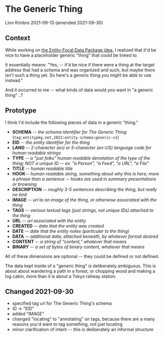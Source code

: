 # The Generic Thing
Lion Kimbro
2021-09-13 (amended 2021-09-30)

## <a name="context">Context</a>

While working on [the Entity-Focal Data Package idea](https://github.com/LionKimbro/lions_internet_office/blob/main/2021/users/lion/entries/2021-09-13_entity-focal-data-package.md), I realized that it'd be nice to have a placeholder generic "thing" that could be linked to.

It essentially means:  "Yes, -- it'd be nice if there were a thing at the target address that had a schema and was organized and such, but maybe there isn't such a thing yet.  So here's a generic thing you might be able to use instead."

And it occurred to me -- what kinds of data would you want in "a generic thing" ..?

## <a name="prototype">Prototype</a>

I think I'd include the following pieces of data in a generic "thing."

* **SCHEMA** -- *the schema identifier for The Generic Thing* (`tag:entitypkg.net,2022:entity-schema:generic-v1`)
* **EID** -- *the entity identifier for the thing*
* **LANG** -- *2-character (en) or 5-character (en-US) language code for human readable strings*
* **TYPE** -- *a "just folks" human readable denotation of the type of the thing; NOT a unique ID -- ex: "a Person", "a Feed", "a URL", "a File"*
* **TITLE** -- *human readable title*
* **HOOK**-- *human readable string, something about why this is here; more a phrase than a sentence -- hooks are used in summary presentations or browsing*
* **DESCRIPTION** -- *roughly 3-5 sentences describing the thing, but really no limit*
* **IMAGE** -- *url to an image of the thing, or otherwise associated with the thing*
* **TAGS** -- *various textual tags (just strings, not unique IDs) attached to the thing*
* **URL** -- *url associated with the entity*
* **CREATED** -- *date that the entity was created*
* **DATE** -- *date that the entity notes (particular to the thing)*
* **DATA** -- *additional data, attached beneath, by whatever format desired*
* **CONTENT** -- *a string of "content," whatever that means*
* **BINARY** -- *a set of bytes of binary content, whatever that means*

All of these dimensions are optional -- they could be defined or not defined.

The data kept inside of a "generic thing" is deliberately ambiguous.  This is about about wandering a path in a forest, or chopping wood and making a log cabin, more than it is about a Tokyo railway station.


## Changed 2021-09-30

* specified tag uri for The Generic Thing's schema
* ID -> "EID"
* added "IMAGE"
* changed "locating" to "annotating" on tags, because there are a many reasons you'd want to tag something, not just locating
* minor clarification of intent -- this is deliberately an informal structure

